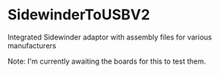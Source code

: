 # SidewinderToUSBV2
Integrated Sidewinder adaptor with assembly files for various manufacturers

Note: I'm currently awaiting the boards for this to test them.